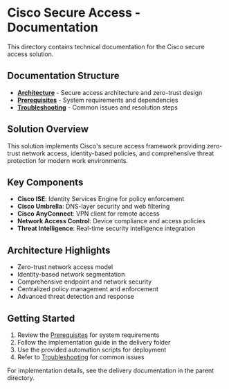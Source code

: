 # Cisco Secure Access - Documentation

This directory contains technical documentation for the Cisco secure access solution.

## Documentation Structure

- **[Architecture](architecture.md)** - Secure access architecture and zero-trust design
- **[Prerequisites](prerequisites.md)** - System requirements and dependencies
- **[Troubleshooting](troubleshooting.md)** - Common issues and resolution steps

## Solution Overview

This solution implements Cisco's secure access framework providing zero-trust network access, identity-based policies, and comprehensive threat protection for modern work environments.

## Key Components

- **Cisco ISE**: Identity Services Engine for policy enforcement
- **Cisco Umbrella**: DNS-layer security and web filtering
- **Cisco AnyConnect**: VPN client for remote access
- **Network Access Control**: Device compliance and access policies
- **Threat Intelligence**: Real-time security intelligence integration

## Architecture Highlights

- Zero-trust network access model
- Identity-based network segmentation
- Comprehensive endpoint and network security
- Centralized policy management and enforcement
- Advanced threat detection and response

## Getting Started

1. Review the [Prerequisites](prerequisites.md) for system requirements
2. Follow the implementation guide in the delivery folder
3. Use the provided automation scripts for deployment
4. Refer to [Troubleshooting](troubleshooting.md) for common issues

For implementation details, see the delivery documentation in the parent directory.